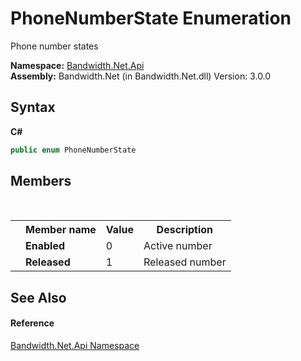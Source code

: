 ﻿# PhoneNumberState Enumeration
 

Phone number states

**Namespace:**&nbsp;<a href ="N_Bandwidth_Net_Api.md">Bandwidth.Net.Api</a><br />**Assembly:**&nbsp;Bandwidth.Net (in Bandwidth.Net.dll) Version: 3.0.0

## Syntax

**C#**<br />
``` C#
public enum PhoneNumberState
```


## Members
&nbsp;<table><tr><th></th><th>Member name</th><th>Value</th><th>Description</th></tr><tr><td /><td target="F:Bandwidth.Net.Api.PhoneNumberState.Enabled">**Enabled**</td><td>0</td><td>Active number</td></tr><tr><td /><td target="F:Bandwidth.Net.Api.PhoneNumberState.Released">**Released**</td><td>1</td><td>Released number</td></tr></table>

## See Also


#### Reference
<a href ="N_Bandwidth_Net_Api.md">Bandwidth.Net.Api Namespace</a><br />